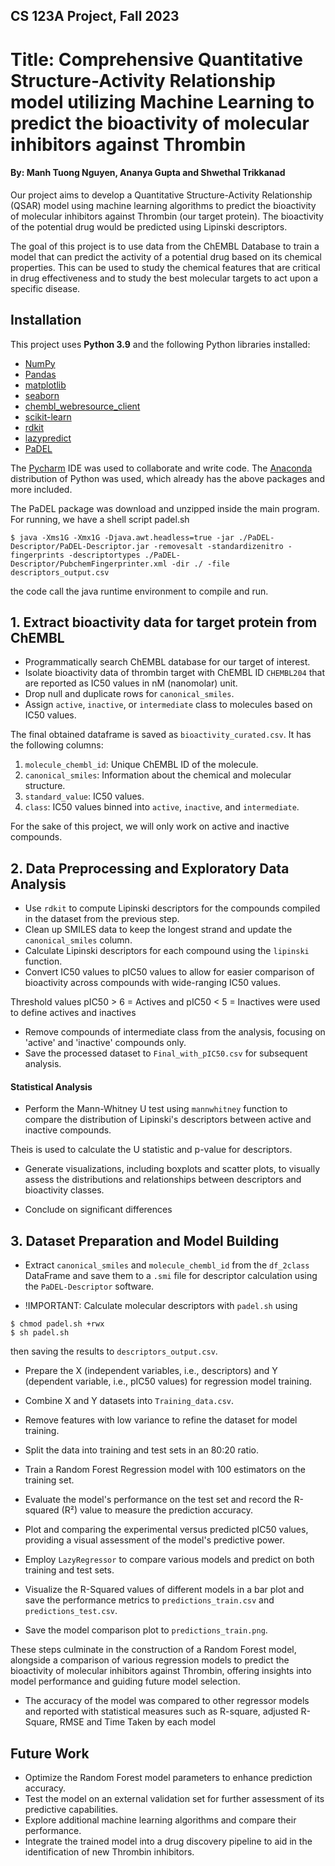 ## CS 123A Project, Fall 2023
# Title: Comprehensive Quantitative Structure-Activity Relationship model utilizing Machine Learning to predict the bioactivity of molecular inhibitors against Thrombin
#### By: Manh Tuong Nguyen, Ananya Gupta and Shwethal Trikkanad

Our project aims to develop a Quantitative Structure-Activity Relationship (QSAR) model using machine learning algorithms to predict the bioactivity of molecular inhibitors against Thrombin (our target protein). The bioactivity of the potential drug would be predicted using Lipinski descriptors.

The goal of this project is to use data from the ChEMBL Database to train a model that can predict the activity of a potential drug based on its chemical properties. This can be used to study the chemical features that are critical in drug effectiveness and to study the best molecular targets to act upon a specific disease.

## Installation

This project uses **Python 3.9** and the following Python libraries installed:

- [NumPy](http://www.numpy.org/)
- [Pandas](http://pandas.pydata.org/)
- [matplotlib](http://matplotlib.org/)
- [seaborn](https://seaborn.pydata.org/)
- [chembl_webresource_client](https://github.com/chembl/chembl_webresource_client)
- [scikit-learn](http://scikit-learn.org/stable/)
- [rdkit](https://www.rdkit.org/)
- [lazypredict](https://lazypredict.readthedocs.io/en/latest/)
- [PaDEL](http://www.yapcwsoft.com/dd/padeldescriptor/)

The [Pycharm](https://www.jetbrains.com/pycharm/) IDE was used to collaborate and write code. The [Anaconda](https://www.anaconda.com/download/) distribution of Python was used, which already has the above packages and more included.

The PaDEL package was download and unzipped inside the main program. For running, we have a shell script padel.sh
```
$ java -Xms1G -Xmx1G -Djava.awt.headless=true -jar ./PaDEL-Descriptor/PaDEL-Descriptor.jar -removesalt -standardizenitro -fingerprints -descriptortypes ./PaDEL-Descriptor/PubchemFingerprinter.xml -dir ./ -file descriptors_output.csv
```
the code call the java runtime environment to compile and run.
## 1.  Extract bioactivity data for target protein from ChEMBL

- Programmatically search ChEMBL database for our target of interest.
- Isolate bioactivity data of thrombin target with ChEMBL ID `CHEMBL204` that are reported as IC50 values in nM (nanomolar) unit.
- Drop null and duplicate rows for `canonical_smiles`.
- Assign `active`, `inactive`, or `intermediate` class to molecules based on IC50 values.

The final obtained dataframe is saved as `bioactivity_curated.csv`. It has the following columns:  
1. `molecule_chembl_id`: Unique ChEMBL ID of the molecule.
2. `canonical_smiles`: Information about the chemical and molecular structure.
3. `standard_value`: IC50 values.
4. `class`: IC50 values binned into `active`, `inactive`, and `intermediate`.

For the sake of this project, we will only work on active and inactive compounds.

## 2.  Data Preprocessing and Exploratory Data Analysis

- Use `rdkit` to compute Lipinski descriptors for the compounds compiled in the dataset from the previous step.
- Clean up SMILES data to keep the longest strand and update the `canonical_smiles` column.
- Calculate Lipinski descriptors for each compound using the `lipinski` function.
- Convert IC50 values to pIC50 values to allow for easier comparison of bioactivity across compounds with wide-ranging IC50 values.

Threshold values pIC50 > 6 = Actives and pIC50 < 5 = Inactives were used to define actives and inactives  

- Remove compounds of intermediate class from the analysis, focusing on 'active' and 'inactive' compounds only.
- Save the processed dataset to `Final_with_pIC50.csv` for subsequent analysis.

#### Statistical Analysis

- Perform the Mann-Whitney U test using `mannwhitney` function  to compare the distribution of Lipinski's descriptors between active and inactive compounds.

Theis is used to calculate the U statistic and p-value for descriptors.

- Generate visualizations, including boxplots and scatter plots, to visually assess the distributions and relationships between descriptors and bioactivity classes.

- Conclude on significant differences  
## 3. Dataset Preparation and Model Building

- Extract `canonical_smiles` and `molecule_chembl_id` from the `df_2class` DataFrame and save them to a `.smi` file for descriptor calculation using the `PaDEL-Descriptor` software.

- !IMPORTANT: Calculate molecular descriptors with `padel.sh` using 
``` 
$ chmod padel.sh +rwx 
$ sh padel.sh
```
then saving the results to `descriptors_output.csv`.

- Prepare the X (independent variables, i.e., descriptors) and Y (dependent variable, i.e., pIC50 values) for regression model training.

- Combine X and Y datasets into `Training_data.csv`.

- Remove features with low variance to refine the dataset for model training.

- Split the data into training and test sets in an 80:20 ratio.

- Train a Random Forest Regression model with 100 estimators on the training set.

- Evaluate the model's performance on the test set and record the R-squared (R²) value to measure the prediction accuracy.

- Plot and comparing the experimental versus predicted pIC50 values, providing a visual assessment of the model's predictive power.

- Employ `LazyRegressor` to compare various models and predict on both training and test sets.

- Visualize the R-Squared values of different models in a bar plot and save the performance metrics to `predictions_train.csv` and `predictions_test.csv`.

- Save the model comparison plot to `predictions_train.png`.

These steps culminate in the construction of a Random Forest model, alongside a comparison of various regression models to predict the bioactivity of molecular inhibitors against Thrombin, offering insights into model performance and guiding future model selection.

- The accuracy of the model was compared to other regressor models and reported with statistical measures such as R-square, adjusted R-Square, RMSE and Time Taken by each model

## Future Work

- Optimize the Random Forest model parameters to enhance prediction accuracy.
- Test the model on an external validation set for further assessment of its predictive capabilities.
- Explore additional machine learning algorithms and compare their performance.
- Integrate the trained model into a drug discovery pipeline to aid in the identification of new Thrombin inhibitors.


